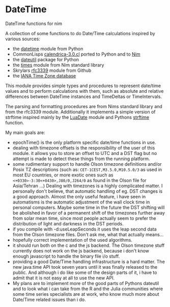 DateTime
========

DateTime functions for nim

A collection of some functions to do Date/Time calculations inspired by
various sources:

-   the [datetime](https://docs.python.org/3/library/datetime.html)
    module from Python
-   CommonLisps
    [calendrica-3.0.cl](https://github.com/espinielli/pycalcal) ported
    to Python and to [Nim](https://github.com/skilchen/nimcalcal)
-   the [dateutil](https://pypi.python.org/pypi/python-dateutil) package
    for Python
-   the [times](https://nim-lang.org/docs/times.html) module from Nim
    standard library
-   Skrylars [rfc3339](https://github.com/skrylar/rfc3339) module from
    Github
-   the [IANA Time Zone database](https://www.iana.org/time-zones)

This module provides simple types and procedures to represent date/time
values and to perform calculations with them, such as absolute and
relative differences between DateTime instances and TimeDeltas or
TimeIntervals.

The parsing and formatting procedures are from Nims standard library and
from the rfc3339 module. Additionally it implements a simple version of
strftime inspired mainly by the
[LuaDate](https://github.com/wscherphof/lua-date) module and Pythons
[strftime](https://docs.python.org/3/library/datetime.html#strftime-strptime-behavior)
function.

My main goals are:

-   epochTime() is the only platform specific date/time functions
    in use.
-   dealing with timezone offsets is the responsibility of the user of
    this module. it allows you to store an offset to UTC and a DST flag
    but no attempt is made to detect these things from the
    running platform.
-   some rudimentary support to handle Olson timezone definitions and/or
    Posix TZ descriptions (such as: `CET-1CEST,M3.5.0,M10.5.0/3` as used
    in most EU countries, or more exotic ones such as
    `<+0330>-3:30<+0430>,J80/0,J264/0` as found in the Olson file for
    Asia/Tehran ...) Dealing with timezones is a highly
    complicated matter. I personally don't believe, that automatic
    handling of eg. DST changes is a good approach. Almost the only
    useful feature, i have seen in automatisms is the automatic
    adjustment of the wall clock time in personal computers. Maybe some
    time in the future the DST shifting will be abolished in favor of a
    permanent shift of the timezones further away from solar mean time,
    since most people actually seem to prefer the distribution of light
    and darkness in the DST periods.
-   if you compile with -d:useLeapSeconds it uses the leap second data
    from the Olson timezone files. Don't ask me, what that
    actually means...
-   hopefully correct implementation of the used algorithms.
-   it should run both on the c and the js backend. The Olson timezone
    stuff currently does not work on the js backend, because i don't
    know enough javascript to handle the binary file i/o stuff.
-   providing a good Date/Time handling infrastructure is a hard matter.
    The new java.time API took seven years until it was finally released
    to the public. And although i do like some of the design parts of
    it, i have to admit that it is not easy at all to use the new API.
-   My plans are to implement more of the good parts of Pythons dateutil
    and to look what i can take from the R and the Julia communities
    where some time series specialists are at work, who know much more
    about Date/Time related issues than i do.

